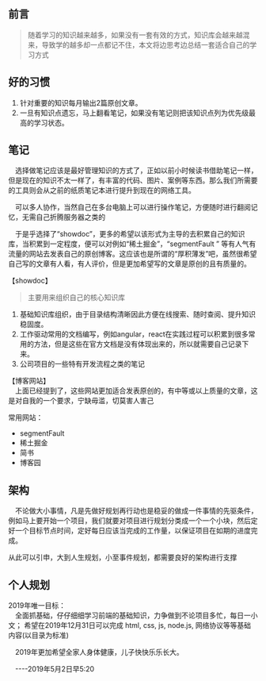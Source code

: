 ## 前言
> 随着学习的知识越来越多，如果没有一套有效的方式，知识库会越来越混来，导致学的越多却一点都记不住，本文将边思考边总结一套适合自己的学习方式

## 好的习惯
1. 针对重要的知识每月输出2篇原创文章。
2. 一旦有知识点遗忘，马上翻看笔记，如果没有笔记则把该知识点列为优先级最高的学习状态。

## 笔记
&ensp;&ensp;选择做笔记应该是最好管理知识的方式了，正如以前小时候读书借助笔记一样，但是现在的知识不太一样了，有丰富的代码、图片、案例等东西。那么我们所需要的工具则会从之前的纸质笔记本进行提升到现在的网络工具。

&ensp;&ensp;可以多人协作，当然自己在多台电脑上可以进行操作笔记，方便随时进行翻阅记忆，无需自己折腾服务器之类的

&ensp;&ensp;于是乎选择了“showdoc”，更多的希望以该形式为主导的去积累自己的知识库，当积累到一定程度，便可以对例如“稀土掘金”，“segmentFault ” 等有人气有流量的网站去发表自己的原创博客。这应该也是所谓的“厚积薄发”吧，虽然很希望自己写的文章有人看，有人评价，但是更加希望写的文章是原创的且有质量的。

【showdoc】
> 主要用来组织自己的核心知识库

1. 基础知识库组织，由于目录结构清晰因此方便在线搜索、随时查阅、提升知识稳固度。
2. 工作驱动常用的文档编写，例如angular，react在实践过程可以积累到很多常用的方法，但是这些在官方文档是没有体现出来的，所以就需要自己记录下来。
3. 公司项目的一些特有开发流程之类的笔记

【博客网站】  
&ensp;&ensp;上面已经提到了，这些网站更加适合发表原创的，有中等或以上质量的文章，这是对自我的一个要求，宁缺毋滥，切莫害人害己

常用网站：
- segmentFault
- 稀土掘金
- 简书
- 博客园

## 架构
&ensp;&ensp;不论做大小事情，凡是先做好规划再行动也是稳妥的做成一件事情的先驱条件，例如马上要开始一个项目，我们就要对项目进行规划分类成一个一个小块，然后定好一个目标节点时间，定好每日应该当完成的工作量，以保证项目在如期的进度完成。

从此可以引申，大到人生规划，小至事件规划，都需要良好的架构进行支撑

## 个人规划
2019年唯一目标：   
&ensp;&ensp;全面抓基础，仔仔细细学习前端的基础知识，力争做到不论项目多忙，每日一小文；
希望在2019年12月31日可以完成 html, css, js, node.js, 网络协议等等基础内容(以目录为标准)

&ensp;&ensp;2019年更加希望全家人身体健康，儿子快快乐乐长大。

&ensp;&ensp;----2019年5月2日早5:20
